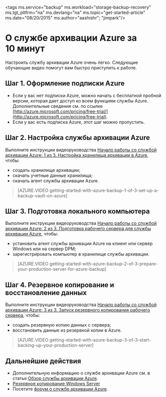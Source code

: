 <properties
   pageTitle="Служба архивации Azure за 10 минут | Microsoft Azure"
	description="Начните работу со службой архивации Azure всего за 10 минут."
	services="backup"
	documentationCenter=""
	authors="Jim-Parker"
	manager="shreeshd"
	editor=""/>

<tags ms.service="backup" ms.workload="storage-backup-recovery" ms.tgt_pltfrm="na" ms.devlang="na" ms.topic="get-started-article" ms.date="08/20/2015" ms.author="aashishr"; "jimpark"/>

# О службе архивации Azure за 10 минут
Настроить службу архивации Azure очень легко. Следующие обучающие видео помогут вам быстро приступить к работе.

## Шаг 1. Оформление подписки Azure
- Если у вас нет подписки Azure, можно начать с бесплатной пробной версии, которая дает доступ ко всем функциям службы Azure. Дополнительные сведения см. по ссылке [http://azure.microsoft.com/pricing/free-trial/](http://azure.microsoft.com/pricing/free-trial).
- Если у вас есть подписка Azure, этот шаг можно пропустить.

## Шаг 2. Настройка службы архивации Azure
Выполните инструкции видеоруководства [Начало работы со службой архивации Azure: 1 из 3. Настройка хранилища архивации в Azure](http://azure.microsoft.com/documentation/videos/getting-started-with-azure-backup-1-of-3-set-up-a-backup-vault-on-azure/), чтобы:

- создать хранилище архивации;
- скачать учетные данные хранилища;
- скачать агент службы архивации Azure.

> [AZURE.VIDEO getting-started-with-azure-backup-1-of-3-set-up-a-backup-vault-on-azure]

## Шаг 3. Подготовка локального компьютера
Выполните инструкции видеоруководства [Начало работы со службой архивации Azure: 2 из 3. Подготовка рабочего сервера для службы архивации Azure](http://azure.microsoft.com/documentation/videos/getting-started-with-azure-backup-2-of-3-prepare-your-production-server-for-azure-backup/), чтобы:

- установить агент службы архивации Azure на клиент или сервер Windows или на сервер DPM;
- зарегистрировать компьютер в хранилище службы архивации.

> [AZURE.VIDEO getting-started-with-azure-backup-2-of-3-prepare-your-production-server-for-azure-backup]

## Шаг 4. Резервное копирование и восстановление данных
Выполните инструкции видеоруководства [Начало работы со службой архивации Azure: 3 из 3. Запуск резервного копирования рабочего сервера](http://azure.microsoft.com/documentation/videos/getting-started-with-azure-backup-3-of-3-start-backing-up-your-production-server/), чтобы:

- создать резервную копию данных с сервера;
- восстановить данные из резервной копии в Azure.

> [AZURE.VIDEO getting-started-with-azure-backup-3-of-3-start-backing-up-your-production-server]

## Дальнейшие действия
- Дополнительную информацию о службе архивации Azure см. в статье [Обзор службы архивации Azure](backup-introduction-to-azure-backup.md).
- [Резервное копирование Windows Server](backup-azure-backup-windows-server.md)
- Посетите [форум о службе архивации Azure](http://go.microsoft.com/fwlink/p/?LinkId=290933).

<!---HONumber=August15_HO9-->